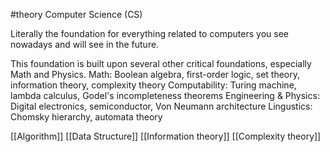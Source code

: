 #theory 
Computer Science (CS)

Literally the foundation for everything related to computers you see nowadays and will see in the future.

This foundation is built upon several other critical foundations, especially Math and Physics.
	Math: Boolean algebra, first-order logic, set theory, information theory, complexity theory
	Computability: Turing machine, lambda calculus, Godel's incompleteness theorems
	Engineering & Physics: Digital electronics, semiconductor, Von Neumann architecture
	Lingustics: Chomsky hierarchy, automata theory
	
[[Algorithm]]
[[Data Structure]]
[[Information theory]]
[[Complexity theory]]
